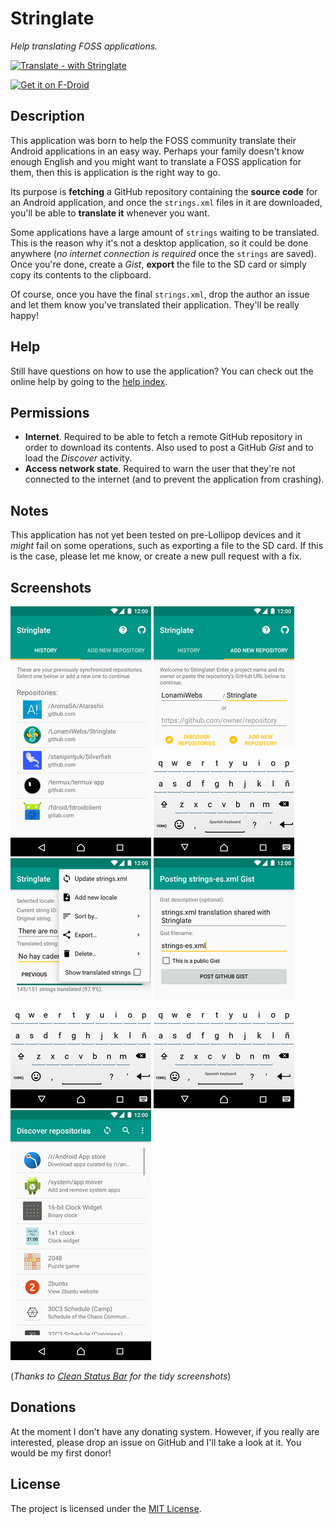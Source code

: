 # Stringlate
*Help translating FOSS applications.*

[![Translate - with Stringlate](https://img.shields.io/badge/stringlate-translate-green.svg)](https://lonamiwebs.github.io/stringlate/translate?git=https%3A%2F%2Fgithub.com%2FLonamiWebs%2Fstringlate.git&name=Stringlate&web=https%3A%2F%2Fgithub.com%2FLonamiWebs%2FStringlate)

[<img src="https://f-droid.org/badge/get-it-on.png" alt="Get it on F-Droid" height="60">](https://f-droid.org/app/io.github.lonamiwebs.stringlate)

## Description
This application was born to help the FOSS community translate their Android
applications in an easy way. Perhaps your family doesn't know enough English
and you might want to translate a FOSS application for them, then this is
application is the right way to go.

Its purpose is **fetching** a GitHub repository containing the **source code**
for an Android application, and once the `strings.xml` files in it are
downloaded, you'll be able to **translate it** whenever you want.

Some applications have a large amount of `strings` waiting to be translated.
This is the reason why it's not a desktop application, so it could be done
anywhere (*no internet connection is required* once the `strings` are saved).
Once you're done, create a *Gist*, **export** the file to the SD card or simply
copy its contents to the clipboard.

Of course, once you have the final `strings.xml`, drop the author an issue and
let them know you've translated their application. They'll be really happy!

## Help
Still have questions on how to use the application? You can check out the
online help by going to the [help index](help/index.md).

## Permissions
- **Internet**. Required to be able to fetch a remote GitHub repository in
  order to download its contents. Also used to post a GitHub *Gist* and to
  load the *Discover* activity.
- **Access network state**. Required to warn the user that they're not
  connected to the internet (and to prevent the application from crashing).

## Notes
This application has not yet been tested on pre-Lollipop devices and it
*might* fail on some operations, such as exporting a file to the SD card. If
this is the case, please let me know, or create a new pull request with a fix.

## Screenshots
![Screenshot 1](./resources/screenshots/s1.png)
![Screenshot 2](./resources/screenshots/s2.png)
![Screenshot 3](./resources/screenshots/s3.png)
![Screenshot 4](./resources/screenshots/s4.png)
![Screenshot 4](./resources/screenshots/s5.png)

(*Thanks to [Clean Status Bar](https://f-droid.org/app/com.emmaguy.cleanstatusbar)
for the tidy screenshots*)

## Donations
At the moment I don't have any donating system. However, if you really are
interested, please drop an issue on GitHub and I'll take a look at it. You
would be my first donor!

## License
The project is licensed under the
[MIT License](https://github.com/LonamiWebs/Stringlate/blob/master/LICENSE).

